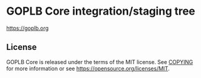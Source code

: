 GOPLB Core integration/staging tree
=====================================

https://goplb.org

License
-------

GOPLB Core is released under the terms of the MIT license. See [COPYING](COPYING) for more
information or see https://opensource.org/licenses/MIT.

